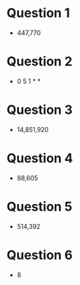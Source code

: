 # Question 1

* 447,770

# Question 2

* 0 5 1 * *

# Question 3

* 14,851,920

# Question 4

* 88,605

# Question 5

* 514,392

# Question 6
 
* 8